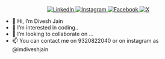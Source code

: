 <div align="center">
    <a href="https://www.linkedin.com/in/divesh-jain-72a879202/">
        <img src="https://img.shields.io/badge/LinkedIn-0077B5?style=for-the-badge&logo=linkedin&logoColor=white" alt="LinkedIn"/>
    </a>
    <a href="https://www.instagram.com/itzzz_divesh?igsh=aXZ4Y3FzN256Y3du">
        <img src="https://img.shields.io/badge/Instagram-E4405F?style=for-the-badge&logo=instagram&logoColor=white" alt="Instagram"/>
    </a>
    <a href="https://www.facebook.com/imdiveshjain?mibextid=ZbWKwL">
        <img src="https://img.shields.io/badge/Facebook-1877F2?style=for-the-badge&logo=facebook&logoColor=white" alt="Facebook"/>
    </a>
    <a href="https://x.com/imdiveshjain?t=sKkixrV7T_GqgVK3hQwSfg&s=09">
        <img src="https://img.shields.io/badge/X-000000?style=for-the-badge&logo=x&logoColor=white" alt="X"/>
    </a>
</div>


- 👋 Hi, I’m Divesh Jain
- 👀 I’m interested in coding..
- 💞️ I’m looking to collaborate on ...
- 📫 You can contact me on 9320822040 or on instagram as  @imdiveshjain

<!---
imdiveshjain/imdiveshjain is a ✨ special ✨ repository because its `README.md` (this file) appears on your GitHub profile.
You can click the Preview link to take a look at your changes.
--->
